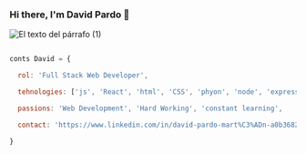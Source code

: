 ### Hi there, I'm David Pardo 👋

![El texto del párrafo (1)](https://github.com/DavidPM1990/DavidPM1990/assets/105815145/4cffc28b-37f7-4d77-a735-c09982deebc2)


```js

conts David = {

  rol: 'Full Stack Web Developer',

  tehnologies: ['js', 'React', 'html', 'CSS', 'phyon', 'node', 'express', 'NuxtJs', 'Vuetify' 'Tailwind', 'MongoDB', 'MySQL'],

  passions: 'Web Development', 'Hard Working', 'constant learning',

  contact: 'https://www.linkedin.com/in/david-pardo-mart%C3%ADn-a0b36824b/'

}
